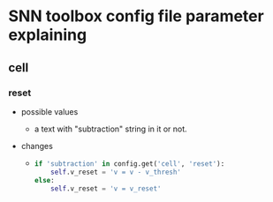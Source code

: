 # SNN toolbox config file parameter explaining 

## cell
### reset
* possible values
  * a text with "subtraction" string in it or not.


* changes
  * ```python 
    if 'subtraction' in config.get('cell', 'reset'):
        self.v_reset = 'v = v - v_thresh'
    else:
        self.v_reset = 'v = v_reset'
    ```